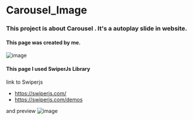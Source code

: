 # Carousel_Image
### This project is about Carousel . It's a autoplay slide in website.

#### This page was created by me.
![image](https://github.com/ThanakornWongklad1/Carousel_Image/assets/102203038/e0fbe766-50c5-486c-8630-b039cbb063c7)

#### This page I used SwiperJs Library
link to Swiperjs 
- https://swiperjs.com/
- https://swiperjs.com/demos


and preview
![image](https://github.com/ThanakornWongklad1/Carousel_Image/assets/102203038/60674436-9f7d-48ff-b499-da75a9ef3563)

